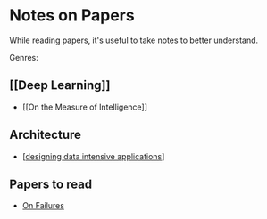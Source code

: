 ---
---

# Notes on Papers

While reading papers, it's useful to take notes to better understand.

Genres:

## [[Deep Learning]]

* [[On the Measure of Intelligence]]

## Architecture

* [[designing data intensive applications]]

## Papers to read

- [On Failures](https://resources.sei.cmu.edu/asset_files/TechnicalReport/1992_005_001_16112.pdf)

[//begin]: # "Autogenerated link references for markdown compatibility"
[designing data intensive applications]: designing-data-intensive-applications "Designing Data-Intensive Applications"
[//end]: # "Autogenerated link references"

